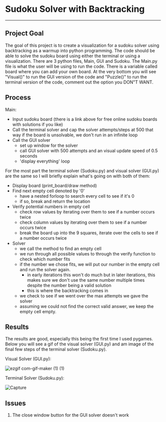 # Sudoku Solver with Backtracking
___
 
## Project Goal

The goal of this project is to create a visualization for a sudoku solver using backtracking as a warmup into python programming. The code should be able to solve the sudoku board using either the terminal or using a visualization. There are 3 python files, Main, GUI and Sudoku. The Main.py file is what the user will be using to run the code. There is a variable called board where you can add your own board. At the very bottom you will see "Visual()" to run the GUI version of the code and "Puzzle()" to run the terminal version of the code, comment out the option you DON"T WANT.

## Process

Main:
   - Input sudoku board (there is a link above for free online sudoku boards with solutions if you like)
   - Call the terminal solver and cap the solver attempts/steps at 500 that way if the board is unsolvable, we don't run in an infinite loop
   - Call the GUI solver
      - set up window for the solver
      - call GUI solver with 500 attempts and an visual update speed of 0.5 seconds
      - 'display everything' loop
 
For the most part the terminal solver (Sudoku.py) and visual solver (GUI.py) are the same so I will briefly explain what's going on with both of them:
   - Display board (print_board/draw method)
   - Find next empty cell denoted by '0'
      - have a nested forloop to search every cell to see if it's 0
      - if so, break and return the location
   - Verify potential numbers in empty cell
      - check row values by iterating over them to see if a number occurs twice
      - check column values by iterating over them to see if a number occurs twice
      - break the board up into the 9 squares, iterate over the cells to see if a number occurs twice
   - Solver
      -  we call the method to find an empty cell
      -  we run through all possible values to through the verify function to check which number fits
      -  if the number we chose fits, we will put our number in the empty cell and run the solver again.
         - in early iterations this won't do much but in later iterations, this makes sure we don't use the same number multiple times despite the number being a valid solution
         - this is where the backtracking comes in
      - we check to see if we went over the max attempts we gave the solver
      - assuming we could not find the correct valid answer, we keep the empty cell empty.     
    

## Results

The results are good, especially this being the first time I used pygames. Below you will see a gif of the visual solver (GUI.py) and am image of the final few steps of the terminal solver (Sudoku.py).

Visual Solver (GUI.py):

![ezgif com-gif-maker (1) (1)](https://user-images.githubusercontent.com/32663193/122104277-835c4800-cde5-11eb-9a6c-8b91779e3a8e.gif)

Terminal Solver (Sudoku.py):

![Capture](https://user-images.githubusercontent.com/32663193/122104342-940cbe00-cde5-11eb-9bc1-c8eb48566b28.PNG)


## Issues

1) The close window button for the GUI solver doesn't work
